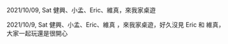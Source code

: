 
2021/10/09, Sat 健興、小孟、Eric、維真，來我家桌遊

 2021/10/9, Sat 健興、小孟、Eric、維真 ，來我家桌遊，好久沒見 Eric 和 維真，大家一起玩還是很開心